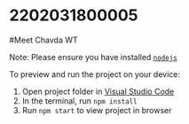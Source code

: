 # 2202031800005
#Meet Chavda
WT

Note: Please ensure you have installed <code><a href="https://nodejs.org/en/download/">nodejs</a></code>

To preview and run the project on your device:
  1) Open project folder in <a href="https://code.visualstudio.com/download">Visual Studio Code</a>
  2) In the terminal, run `npm install`
  3) Run `npm start` to view project in browser
